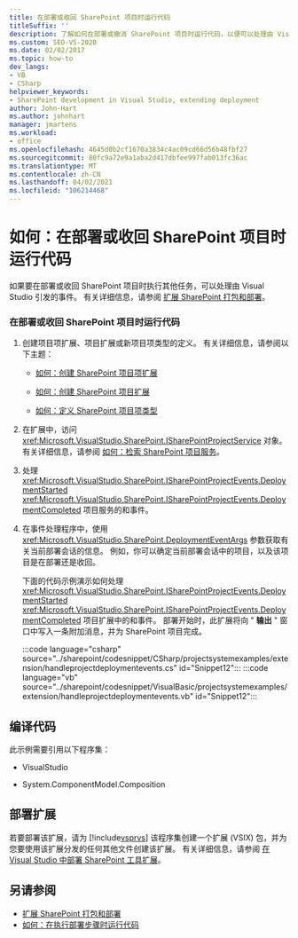 ```yaml
---
title: 在部署或收回 SharePoint 项目时运行代码
titleSuffix: ''
description: 了解如何在部署或撤消 SharePoint 项目时运行代码，以便可以处理由 Visual Studio 引发的事件。
ms.custom: SEO-VS-2020
ms.date: 02/02/2017
ms.topic: how-to
dev_langs:
- VB
- CSharp
helpviewer_keywords:
- SharePoint development in Visual Studio, extending deployment
author: John-Hart
ms.author: johnhart
manager: jmartens
ms.workload:
- office
ms.openlocfilehash: 4645d0b2cf1670a3834c4ac09cd66d56b48fbf27
ms.sourcegitcommit: 80fc9a72e9a1aba2d417dbfee997fab013fc36ac
ms.translationtype: MT
ms.contentlocale: zh-CN
ms.lasthandoff: 04/02/2021
ms.locfileid: "106214468"
---
```

# <a name="how-to-run-code-when-a-sharepoint-project-is-deployed-or-retracted"></a>如何：在部署或收回 SharePoint 项目时运行代码
  如果要在部署或收回 SharePoint 项目时执行其他任务，可以处理由 Visual Studio 引发的事件。 有关详细信息，请参阅 [扩展 SharePoint 打包和部署](../sharepoint/extending-sharepoint-packaging-and-deployment.md)。

### <a name="to-run-code-when-a-sharepoint-project-is-deployed-or-retracted"></a>在部署或收回 SharePoint 项目时运行代码

1. 创建项目项扩展、项目扩展或新项目项类型的定义。 有关详细信息，请参阅以下主题：

   - [如何：创建 SharePoint 项目项扩展](../sharepoint/how-to-create-a-sharepoint-project-item-extension.md)

   - [如何：创建 SharePoint 项目扩展](../sharepoint/how-to-create-a-sharepoint-project-extension.md)

   - [如何：定义 SharePoint 项目项类型](../sharepoint/how-to-define-a-sharepoint-project-item-type.md)

2. 在扩展中，访问 <xref:Microsoft.VisualStudio.SharePoint.ISharePointProjectService> 对象。 有关详细信息，请参阅 [如何：检索 SharePoint 项目服务](../sharepoint/how-to-retrieve-the-sharepoint-project-service.md)。

3. 处理 <xref:Microsoft.VisualStudio.SharePoint.ISharePointProjectEvents.DeploymentStarted> <xref:Microsoft.VisualStudio.SharePoint.ISharePointProjectEvents.DeploymentCompleted> 项目服务的和事件。

4. 在事件处理程序中，使用 <xref:Microsoft.VisualStudio.SharePoint.DeploymentEventArgs> 参数获取有关当前部署会话的信息。 例如，你可以确定当前部署会话中的项目，以及该项目是在部署还是收回。

   下面的代码示例演示如何处理 <xref:Microsoft.VisualStudio.SharePoint.ISharePointProjectEvents.DeploymentStarted> <xref:Microsoft.VisualStudio.SharePoint.ISharePointProjectEvents.DeploymentCompleted> 项目扩展中的和事件。 部署开始时，此扩展将向 " **输出** " 窗口中写入一条附加消息，并为 SharePoint 项目完成。

   :::code language="csharp" source="../sharepoint/codesnippet/CSharp/projectsystemexamples/extension/handleprojectdeploymentevents.cs" id="Snippet12":::
   :::code language="vb" source="../sharepoint/codesnippet/VisualBasic/projectsystemexamples/extension/handleprojectdeploymentevents.vb" id="Snippet12":::

## <a name="compile-the-code"></a>编译代码
 此示例需要引用以下程序集：

- VisualStudio

- System.ComponentModel.Composition

## <a name="deploy-the-extension"></a>部署扩展
 若要部署该扩展，请为 [!include[vsprvs](../sharepoint/includes/vsprvs-md.md)] 该程序集创建一个扩展 (VSIX) 包，并为您要使用该扩展分发的任何其他文件创建该扩展。 有关详细信息，请参阅 [在 Visual Studio 中部署 SharePoint 工具扩展](../sharepoint/deploying-extensions-for-the-sharepoint-tools-in-visual-studio.md)。

## <a name="see-also"></a>另请参阅
- [扩展 SharePoint 打包和部署](../sharepoint/extending-sharepoint-packaging-and-deployment.md)
- [如何：在执行部署步骤时运行代码](../sharepoint/how-to-run-code-when-deployment-steps-are-executed.md)
